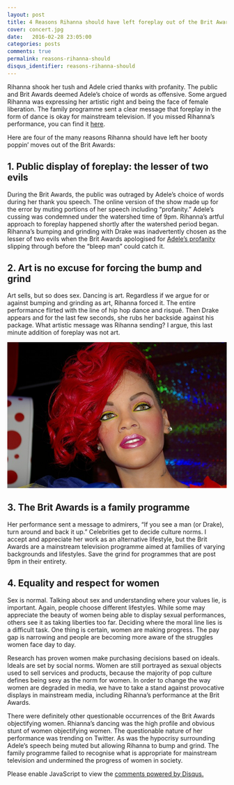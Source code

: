 ```yaml
---
layout: post
title: 4 Reasons Rihanna should have left foreplay out of the Brit Awards
cover: concert.jpg
date:   2016-02-28 23:05:00
categories: posts
comments: true
permalink: reasons-rihanna-should
disqus_identifier: reasons-rihanna-should
---
```

Rihanna shook her tush and Adele cried thanks with profanity. The public and Brit Awards deemed Adele’s choice of words as offensive. Some argued Rihanna was expressing her artistic right and being the face of female liberation. The family programme sent a clear message that foreplay in the form of dance is okay for mainstream television. If you missed Rihanna’s performance, you can find it [here](https://www.youtube.com/SQWqksdE4gw?t=209).

Here are four of the many reasons Rihanna should have left her booty poppin’ moves out of the Brit Awards:

## 1. Public display of foreplay: the lesser of two evils
During the Brit Awards, the public was outraged by Adele’s choice of words during her thank you speech. The online version of the show made up for the error by muting portions of her speech including “profanity.” Adele’s cussing was condemned under the watershed time of 9pm. Rihanna’s artful approach to foreplay happened shortly after the watershed period began. Rihanna’s bumping and grinding with Drake was inadvertently chosen as the lesser of two evils when the Brit Awards apologised for [Adele’s profanity](https://youtu.be/sMGr3N6KoTQ) slipping through before the “bleep man” could catch it.

## 2. Art is no excuse for forcing the bump and grind
Art sells, but so does sex. Dancing is art. Regardless if we argue for or against bumping and grinding as art, Rihanna forced it. The entire performance flirted with the line of hip hop dance and risqué. Then Drake appears and for the last few seconds, she rubs her backside against his package. What artistic message was Rihanna sending? I argue, this last minute addition of foreplay was not art. 

![Rihanna](/images/rihanna.jpg)

## 3. The Brit Awards is a family programme
Her performance sent a message to admirers, “If you see a man (or Drake), turn around and back it up.” Celebrities get to decide culture norms. I accept and appreciate her work as an alternative lifestyle, but the Brit Awards are a mainstream television programme aimed at families of varying backgrounds and lifestyles. Save the grind for programmes that are post 9pm in their entirety. 

## 4.  Equality and respect for women
Sex is normal. Talking about sex and understanding where your values lie, is important. Again, people choose different lifestyles. While some may appreciate the beauty of women being able to display sexual performances, others see it as taking liberties too far. Deciding where the moral line lies is a difficult task. One thing is certain, women are making progress. The pay gap is narrowing and people are becoming more aware of the struggles women face day to day. 

Research has proven women make purchasing decisions based on ideals. Ideals are set by social norms. Women are still portrayed as sexual objects used to sell services and products, because the majority of pop culture defines being sexy as the norm for women. In order to change the way women are degraded in media, we have to take a stand against provocative displays in mainstream media, including Rihanna’s performance at the Brit Awards.

There were definitely other questionable occurrences of the Brit Awards objectifying women. Rhianna’s dancing was the high profile and obvious stunt of women objectifying women. The questionable nature of her performance was trending on Twitter. As was the hypocrisy surrounding Adele’s speech being muted but allowing Rihanna to bump and grind. The family programme failed to recognise what is appropriate for mainstream television and undermined the progress of women in society.

<!--Add Disqus comments. -->
<div id="disqus_thread"></div>
<script>
/**
* RECOMMENDED CONFIGURATION VARIABLES: EDIT AND UNCOMMENT THE SECTION BELOW TO INSERT DYNAMIC VALUES FROM YOUR PLATFORM OR CMS.
* LEARN WHY DEFINING THESE VARIABLES IS IMPORTANT: https://disqus.com/admin/universalcode/#configuration-variables
*/

var disqus_config = function () {
this.page.url; // Replace PAGE_URL with your page's canonical URL variable
this.page.identifier = disqus_identifier; // Replace PAGE_IDENTIFIER with your page's unique identifier variable
};

(function() { // DON'T EDIT BELOW THIS LINE
var d = document, s = d.createElement('script');

s.src = '//kishabradley.disqus.com/embed.js';

s.setAttribute('data-timestamp', +new Date());
(d.head || d.body).appendChild(s);
})();
</script>
<noscript>Please enable JavaScript to view the <a href="https://disqus.com/?ref_noscript" rel="nofollow">comments powered by Disqus.</a></noscript>
